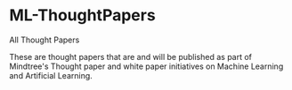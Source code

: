 # ML-ThoughtPapers
All Thought Papers

These are thought papers that are and will be published as part of Mindtree's Thought paper and white paper initiatives on Machine Learning and Artificial Learning.
